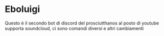 # Eboluigi

Questo è il secondo bot di discord del prosciutthanos
al posto di youtube supporta soundcloud, ci sono comandi diversi e altri cambiamenti
